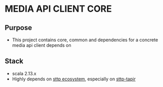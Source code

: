 # MEDIA API CLIENT CORE

## Purpose

- This project contains core, common and dependencies for a concrete media api client depends on

## Stack

- scala 2.13.x
- Highly depends on [sttp ecosystem](https://github.com/softwaremill/sttp), especially on [sttp-tapir](https://github.com/softwaremill/tapir)